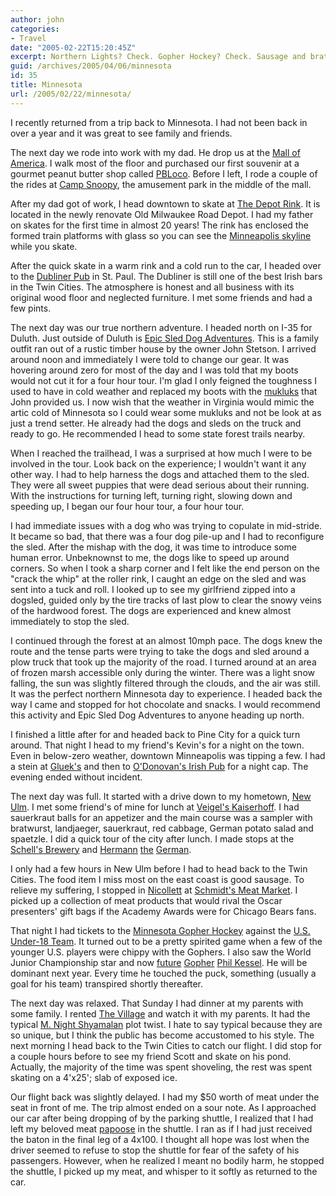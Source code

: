 ```yaml
---
author: john
categories:
- Travel
date: "2005-02-22T15:20:45Z"
excerpt: Northern Lights? Check. Gopher Hockey? Check. Sausage and brats? Check!
guid: /archives/2005/04/06/minnesota
id: 35
title: Minnesota
url: /2005/02/22/minnesota/
---
```


I recently returned from a trip back to Minnesota. I had not been back in over a year and it was great to see family and friends. 

The next day we rode into work with my dad. He drop us at the [Mall of America](http://www.mallofamerica.com/). I walk most of the floor and purchased our first souvenir at a gourmet peanut butter shop called [PBLoco](http://www.pbloco.com/). Before I left, I rode a couple of the rides at [Camp Snoopy](http://www.campsnoopy.com/), the amusement park in the middle of the mall.

After my dad got of work, I head downtown to skate at [The Depot Rink](http://www.thedepotminneapolis.com/rink.htm). It is located in the newly renovate Old Milwaukee Road Depot. I had my father on skates for the first time in almost 20 years! The rink has enclosed the formed train platforms with glass so you can see the [Minneapolis skyline](http://images.google.com/images?q=minneapolis%20skyline&hl=en&lr=&safe=off&sa=N&tab=wi) while you skate.

After the quick skate in a warm rink and a cold run to the car, I headed over to the [Dubliner Pub](http://twincities.citysearch.com/profile/5532706/st_paul_mn/dubliner_pub.html?cslink=search_name_cust&ulink=search__searchslot1_520__1_profile_5_1) in St. Paul. The Dubliner is still one of the best Irish bars in the Twin Cities. The atmosphere is honest and all business with its original wood floor and neglected furniture. I met some friends and had a few pints.

The next day was our true northern adventure. I headed north on I-35 for Duluth. Just outside of Duluth is [Epic Sled Dog Adventures](http://www.dogmusher.com/). This is a family outfit ran out of a rustic timber house by the owner John Stetson. I arrived around noon and immediately I were told to change our gear. It was hovering around zero for most of the day and I was told that my boots would not cut it for a four hour tour. I'm glad I only feigned the toughness I used to have in cold weather and replaced my boots with the [mukluks](http://www.mukluks.com/) that John provided us. I now wish that the weather in Virginia would mimic the artic cold of Minnesota so I could wear some mukluks and not be look at as just a trend setter. He already had the dogs and sleds on the truck and ready to go. He recommended I head to some state forest trails nearby. 

When I reached the trailhead, I was a surprised at how much I were to be involved in the tour. Look back on the experience; I wouldn't want it any other way. I had to help harness the dogs and attached them to the sled. They were all sweet puppies that were dead serious about their running. With the instructions for turning left, turning right, slowing down and speeding up, I began our four hour tour, a four hour tour.

I had immediate issues with a dog who was trying to copulate in mid-stride. It became so bad, that there was a four dog pile-up and I had to reconfigure the sled. After the mishap with the dog, it was time to introduce some human error. Unbeknownst to me, the dogs like to speed up around corners. So when I took a sharp corner and I felt like the end person on the "crack the whip" at the roller rink, I caught an edge on the sled and was sent into a tuck and roll. I looked up to see my girlfriend zipped into a dogsled, guided only by the tire tracks of last plow to clear the snowy veins of the hardwood forest. The dogs are experienced and knew almost immediately to stop the sled.

I continued through the forest at an almost 10mph pace. The dogs knew the route and the tense parts were trying to take the dogs and sled around a plow truck that took up the majority of the road. I turned around at an area of frozen marsh accessible only during the winter. There was a light snow falling, the sun was slightly filtered through the clouds, and the air was still. It was the perfect northern Minnesota day to experience. I headed back the way I came and stopped for hot chocolate and snacks. I would recommend this activity and Epic Sled Dog Adventures to anyone heading up north.

I finished a little after for and headed back to Pine City for a quick turn around. That night I head to my friend's Kevin's for a night on the town. Even in below-zero weather, downtown Minneapolis was tipping a few. I had a stein at [Gluek's](http://www.glueks.com/) and then to [O'Donovan's Irish Pub](http://www.odonovansirishpub.com/) for a night cap. The evening ended without incident.

The next day was full. It started with a drive down to my hometown, [New Ulm](http://www.ci.new-ulm.mn.us/). I met some friend's of mine for lunch at [Veigel's Kaiserhoff](http://www.oweb.com/newulm/experience/text/restaurants.html). I had sauerkraut balls for an appetizer and the main course was a sampler with bratwurst, landjaeger, sauerkraut, red cabbage, German potato salad and spaetzle. I did a quick tour of the city after lunch. I made stops at the [Schell's Brewery](http://www.schellsbrewery.com) and [Hermann](http://www.newulmtel.net/history/stories/herman.html) [the](http://www2.newulm.k12.mn.us/88webcam.html) [German](http://news.minnesota.publicradio.org/features/2004/11/09_steilm_hermannreturns/).

I only had a few hours in New Ulm before I had to head back to the Twin Cities. The food item I miss most on the east coast is good sausage. To relieve my suffering, I stopped in [Nicollett](http://www.co.nicollet.mn.us/) at [Schmidt's Meat Market](http://www.nicollet.org/NicolletOrg/pages/busSchmidts.html). I picked up a collection of meat products that would rival the Oscar presenters' gift bags if the Academy Awards were for Chicago Bears fans.

That night I had tickets to the [Minnesota Gopher Hockey](http://www.gophersports.com/sports/sport.asp?sport_id=mhock) against the  [U.S. Under-18 Team](http://www.usahockey.com/0405_u18/main_site/main/home//). It turned out to be a pretty spirited game when a few of the younger U.S. players were chippy with the Gophers. I also saw the World Junior Championship star and now [future](http://insidecollegehockey.com/7Archives/News/kessel_0325.htm) [Gopher](http://www.uscho.com/news/2005/03/04_010154.php) [Phil Kessel](http://www.usahockey.com/0405_u18/player_details/main/2004_2005/8/home//). He will be dominant next year. Every time he touched the puck, something (usually a goal for his team) transpired shortly thereafter.

The next day was relaxed. That Sunday I had dinner at my parents with some family. I rented [The Village](http://www.imdb.com/title/tt0368447/) and watch it with my parents. It had the typical [M. Night Shyamalan](http://www.imdb.com/name/nm0796117/) plot twist. I hate to say typical because they are so unique, but I think the public has become accustomed to his style. The next morning I head back to the Twin Cities to catch our flight. I did stop for a couple hours before to see my friend Scott and skate on his pond. Actually, the majority of the time was spent shoveling, the rest was spent skating on a 4'x25'; slab of exposed ice.

Our flight back was slightly delayed. I had my $50 worth of meat under the seat in front of me. The trip almost ended on a sour note. As I approached our car after being dropping of by the parking shuttle, I realized that I had left my beloved meat [papoose](http://dictionary.reference.com/search?r=2&q=papoose/) in the shuttle. I ran as if I had just received the baton in the final leg of a 4x100. I thought all hope was lost when the driver seemed to refuse to stop the shuttle for fear of the safety of his passengers. However, when he realized I meant no bodily harm, he stopped the shuttle, I picked up my meat, and whisper to it softly as returned to the car.
